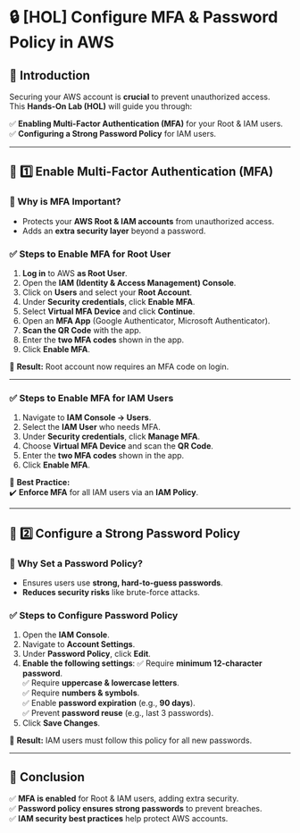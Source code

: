 
# 🔒 [HOL] Configure MFA & Password Policy in AWS

## 🎉 Introduction
Securing your AWS account is **crucial** to prevent unauthorized access.  
This **Hands-On Lab (HOL)** will guide you through:

✅ **Enabling Multi-Factor Authentication (MFA)** for your Root & IAM users.  
✅ **Configuring a Strong Password Policy** for IAM users.  

---

## 📌 1️⃣ Enable Multi-Factor Authentication (MFA)
### 🔹 Why is MFA Important?
- Protects your **AWS Root & IAM accounts** from unauthorized access.
- Adds an **extra security layer** beyond a password.

### ✅ **Steps to Enable MFA for Root User**
1. **Log in** to AWS **as Root User**.
2. Open the **IAM (Identity & Access Management) Console**.
3. Click on **Users** and select your **Root Account**.
4. Under **Security credentials**, click **Enable MFA**.
5. Select **Virtual MFA Device** and click **Continue**.
6. Open an **MFA App** (Google Authenticator, Microsoft Authenticator).
7. **Scan the QR Code** with the app.
8. Enter the **two MFA codes** shown in the app.
9. Click **Enable MFA**.

📌 **Result:** Root account now requires an MFA code on login.

---

### ✅ **Steps to Enable MFA for IAM Users**
1. Navigate to **IAM Console → Users**.
2. Select the **IAM User** who needs MFA.
3. Under **Security credentials**, click **Manage MFA**.
4. Choose **Virtual MFA Device** and scan the **QR Code**.
5. Enter the **two MFA codes** shown in the app.
6. Click **Enable MFA**.

📌 **Best Practice:**  
✔️ **Enforce MFA** for all IAM users via an **IAM Policy**.

---

## 📌 2️⃣ Configure a Strong Password Policy
### 🔹 Why Set a Password Policy?
- Ensures users use **strong, hard-to-guess passwords**.
- **Reduces security risks** like brute-force attacks.

### ✅ **Steps to Configure Password Policy**
1. Open the **IAM Console**.
2. Navigate to **Account Settings**.
3. Under **Password Policy**, click **Edit**.
4. **Enable the following settings**:
   ✅ Require **minimum 12-character password**.  
   ✅ Require **uppercase & lowercase letters**.  
   ✅ Require **numbers & symbols**.  
   ✅ Enable **password expiration** (e.g., **90 days**).  
   ✅ Prevent **password reuse** (e.g., last 3 passwords).  
5. Click **Save Changes**.

📌 **Result:** IAM users must follow this policy for all new passwords.

---

## 🎯 Conclusion
✅ **MFA is enabled** for Root & IAM users, adding extra security.  
✅ **Password policy ensures strong passwords** to prevent breaches.  
✅ **IAM security best practices** help protect AWS accounts.  

